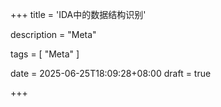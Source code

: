 +++
title = 'IDA中的数据结构识别'

description = "Meta"

tags = [ "Meta" ]

date = 2025-06-25T18:09:28+08:00
draft = true

+++
